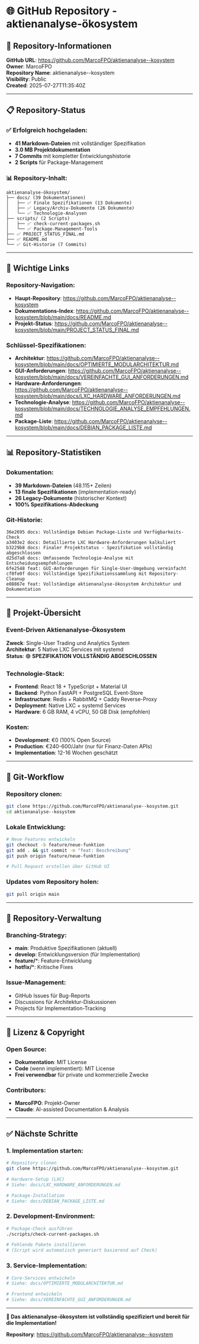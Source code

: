 # 🌐 GitHub Repository - aktienanalyse-ökosystem

## 📍 **Repository-Informationen**

**GitHub URL**: https://github.com/MarcoFPO/aktienanalyse--kosystem  
**Owner**: MarcoFPO  
**Repository Name**: aktienanalyse--kosystem  
**Visibility**: Public  
**Created**: 2025-07-27T11:35:40Z

---

## 📋 **Repository-Status**

### **✅ Erfolgreich hochgeladen:**
- **41 Markdown-Dateien** mit vollständiger Spezifikation
- **3.0 MB Projektdokumentation**
- **7 Commits** mit kompletter Entwicklungshistorie
- **2 Scripts** für Package-Management

### **📊 Repository-Inhalt:**
```
aktienanalyse-ökosystem/
├── docs/ (39 Dokumentationen)
│   ├── ✅ Finale Spezifikationen (13 Dokumente)
│   ├── ✅ Legacy/Archiv-Dokumente (26 Dokumente)  
│   └── ✅ Technologie-Analysen
├── scripts/ (2 Scripts)
│   ├── ✅ check-current-packages.sh
│   └── ✅ Package-Management-Tools
├── ✅ PROJECT_STATUS_FINAL.md
├── ✅ README.md
└── ✅ Git-Historie (7 Commits)
```

---

## 🔗 **Wichtige Links**

### **Repository-Navigation:**
- **Haupt-Repository**: https://github.com/MarcoFPO/aktienanalyse--kosystem
- **Dokumentations-Index**: https://github.com/MarcoFPO/aktienanalyse--kosystem/blob/main/docs/README.md
- **Projekt-Status**: https://github.com/MarcoFPO/aktienanalyse--kosystem/blob/main/PROJECT_STATUS_FINAL.md

### **Schlüssel-Spezifikationen:**
- **Architektur**: https://github.com/MarcoFPO/aktienanalyse--kosystem/blob/main/docs/OPTIMIERTE_MODULARCHITEKTUR.md
- **GUI-Anforderungen**: https://github.com/MarcoFPO/aktienanalyse--kosystem/blob/main/docs/VEREINFACHTE_GUI_ANFORDERUNGEN.md
- **Hardware-Anforderungen**: https://github.com/MarcoFPO/aktienanalyse--kosystem/blob/main/docs/LXC_HARDWARE_ANFORDERUNGEN.md
- **Technologie-Analyse**: https://github.com/MarcoFPO/aktienanalyse--kosystem/blob/main/docs/TECHNOLOGIE_ANALYSE_EMPFEHLUNGEN.md
- **Package-Liste**: https://github.com/MarcoFPO/aktienanalyse--kosystem/blob/main/docs/DEBIAN_PACKAGE_LISTE.md

---

## 📊 **Repository-Statistiken**

### **Dokumentation:**
- **39 Markdown-Dateien** (48.115+ Zeilen)
- **13 finale Spezifikationen** (implementation-ready)
- **26 Legacy-Dokumente** (historischer Kontext)
- **100% Spezifikations-Abdeckung**

### **Git-Historie:**
```
36e2695 docs: Vollständige Debian Package-Liste und Verfügbarkeits-Check
a3403e2 docs: Detaillierte LXC Hardware-Anforderungen kalkuliert  
b3229b8 docs: Finaler Projektstatus - Spezifikation vollständig abgeschlossen
d25d7a8 docs: Umfassende Technologie-Analyse mit Entscheidungsempfehlungen
6fe2548 feat: GUI-Anforderungen für Single-User-Umgebung vereinfacht
cf0fe0f docs: Vollständige Spezifikationssammlung mit Repository-Cleanup
e08867e feat: Vollständige aktienanalyse-ökosystem Architektur und Dokumentation
```

---

## 🚀 **Projekt-Übersicht**

### **Event-Driven Aktienanalyse-Ökosystem**
**Zweck**: Single-User Trading und Analytics System  
**Architektur**: 5 Native LXC Services mit systemd  
**Status**: 🟢 **SPEZIFIKATION VOLLSTÄNDIG ABGESCHLOSSEN**

### **Technologie-Stack:**
- **Frontend**: React 18 + TypeScript + Material UI
- **Backend**: Python FastAPI + PostgreSQL Event-Store
- **Infrastructure**: Redis + RabbitMQ + Caddy Reverse-Proxy
- **Deployment**: Native LXC + systemd Services
- **Hardware**: 6 GB RAM, 4 vCPU, 50 GB Disk (empfohlen)

### **Kosten:**
- **Development**: €0 (100% Open Source)
- **Production**: €240-600/Jahr (nur für Finanz-Daten APIs)
- **Implementation**: 12-16 Wochen geschätzt

---

## 🔄 **Git-Workflow**

### **Repository clonen:**
```bash
git clone https://github.com/MarcoFPO/aktienanalyse--kosystem.git
cd aktienanalyse--kosystem
```

### **Lokale Entwicklung:**
```bash
# Neue Features entwickeln
git checkout -b feature/neue-funktion
git add . && git commit -m "feat: Beschreibung"
git push origin feature/neue-funktion

# Pull Request erstellen über GitHub UI
```

### **Updates vom Repository holen:**
```bash
git pull origin main
```

---

## 👥 **Repository-Verwaltung**

### **Branching-Strategy:**
- **main**: Produktive Spezifikationen (aktuell)
- **develop**: Entwicklungsversion (für Implementation)
- **feature/***: Feature-Entwicklung
- **hotfix/***: Kritische Fixes

### **Issue-Management:**
- GitHub Issues für Bug-Reports
- Discussions für Architektur-Diskussionen  
- Projects für Implementation-Tracking

---

## 📄 **Lizenz & Copyright**

### **Open Source:**
- **Dokumentation**: MIT License
- **Code** (wenn implementiert): MIT License
- **Frei verwendbar** für private und kommerzielle Zwecke

### **Contributors:**
- **MarcoFPO**: Projekt-Owner
- **Claude**: AI-assisted Documentation & Analysis

---

## ✅ **Nächste Schritte**

### **1. Implementation starten:**
```bash
# Repository clonen
git clone https://github.com/MarcoFPO/aktienanalyse--kosystem.git

# Hardware-Setup (LXC)
# Siehe: docs/LXC_HARDWARE_ANFORDERUNGEN.md

# Package-Installation  
# Siehe: docs/DEBIAN_PACKAGE_LISTE.md
```

### **2. Development-Environment:**
```bash
# Package-Check ausführen
./scripts/check-current-packages.sh

# Fehlende Pakete installieren
# (Script wird automatisch generiert basierend auf Check)
```

### **3. Service-Implementation:**
```bash
# Core-Services entwickeln
# Siehe: docs/OPTIMIERTE_MODULARCHITEKTUR.md

# Frontend entwickeln  
# Siehe: docs/VEREINFACHTE_GUI_ANFORDERUNGEN.md
```

---

**🎯 Das aktienanalyse-ökosystem ist vollständig spezifiziert und bereit für die Implementation!**

**Repository**: https://github.com/MarcoFPO/aktienanalyse--kosystem